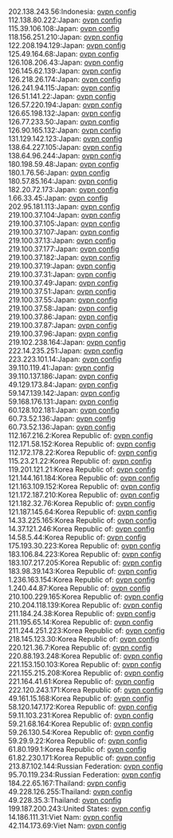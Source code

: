 202.138.243.56:Indonesia: [ovpn config](vpn/202_138_243_56.ovpn)  
112.138.80.222:Japan: [ovpn config](vpn/112_138_80_222.ovpn)  
115.39.106.108:Japan: [ovpn config](vpn/115_39_106_108.ovpn)  
118.156.251.210:Japan: [ovpn config](vpn/118_156_251_210.ovpn)  
122.208.194.129:Japan: [ovpn config](vpn/122_208_194_129.ovpn)  
125.49.164.68:Japan: [ovpn config](vpn/125_49_164_68.ovpn)  
126.108.206.43:Japan: [ovpn config](vpn/126_108_206_43.ovpn)  
126.145.62.139:Japan: [ovpn config](vpn/126_145_62_139.ovpn)  
126.218.26.174:Japan: [ovpn config](vpn/126_218_26_174.ovpn)  
126.241.94.115:Japan: [ovpn config](vpn/126_241_94_115.ovpn)  
126.51.141.22:Japan: [ovpn config](vpn/126_51_141_22.ovpn)  
126.57.220.194:Japan: [ovpn config](vpn/126_57_220_194.ovpn)  
126.65.198.132:Japan: [ovpn config](vpn/126_65_198_132.ovpn)  
126.77.233.50:Japan: [ovpn config](vpn/126_77_233_50.ovpn)  
126.90.165.132:Japan: [ovpn config](vpn/126_90_165_132.ovpn)  
131.129.142.123:Japan: [ovpn config](vpn/131_129_142_123.ovpn)  
138.64.227.105:Japan: [ovpn config](vpn/138_64_227_105.ovpn)  
138.64.96.244:Japan: [ovpn config](vpn/138_64_96_244.ovpn)  
180.198.59.48:Japan: [ovpn config](vpn/180_198_59_48.ovpn)  
180.1.76.56:Japan: [ovpn config](vpn/180_1_76_56.ovpn)  
180.57.85.164:Japan: [ovpn config](vpn/180_57_85_164.ovpn)  
182.20.72.173:Japan: [ovpn config](vpn/182_20_72_173.ovpn)  
1.66.33.45:Japan: [ovpn config](vpn/1_66_33_45.ovpn)  
202.95.181.113:Japan: [ovpn config](vpn/202_95_181_113.ovpn)  
219.100.37.104:Japan: [ovpn config](vpn/219_100_37_104.ovpn)  
219.100.37.105:Japan: [ovpn config](vpn/219_100_37_105.ovpn)  
219.100.37.107:Japan: [ovpn config](vpn/219_100_37_107.ovpn)  
219.100.37.13:Japan: [ovpn config](vpn/219_100_37_13.ovpn)  
219.100.37.177:Japan: [ovpn config](vpn/219_100_37_177.ovpn)  
219.100.37.182:Japan: [ovpn config](vpn/219_100_37_182.ovpn)  
219.100.37.19:Japan: [ovpn config](vpn/219_100_37_19.ovpn)  
219.100.37.31:Japan: [ovpn config](vpn/219_100_37_31.ovpn)  
219.100.37.49:Japan: [ovpn config](vpn/219_100_37_49.ovpn)  
219.100.37.51:Japan: [ovpn config](vpn/219_100_37_51.ovpn)  
219.100.37.55:Japan: [ovpn config](vpn/219_100_37_55.ovpn)  
219.100.37.58:Japan: [ovpn config](vpn/219_100_37_58.ovpn)  
219.100.37.86:Japan: [ovpn config](vpn/219_100_37_86.ovpn)  
219.100.37.87:Japan: [ovpn config](vpn/219_100_37_87.ovpn)  
219.100.37.96:Japan: [ovpn config](vpn/219_100_37_96.ovpn)  
219.102.238.164:Japan: [ovpn config](vpn/219_102_238_164.ovpn)  
222.14.235.251:Japan: [ovpn config](vpn/222_14_235_251.ovpn)  
223.223.101.14:Japan: [ovpn config](vpn/223_223_101_14.ovpn)  
39.110.119.41:Japan: [ovpn config](vpn/39_110_119_41.ovpn)  
39.110.137.186:Japan: [ovpn config](vpn/39_110_137_186.ovpn)  
49.129.173.84:Japan: [ovpn config](vpn/49_129_173_84.ovpn)  
59.147.139.142:Japan: [ovpn config](vpn/59_147_139_142.ovpn)  
59.168.176.131:Japan: [ovpn config](vpn/59_168_176_131.ovpn)  
60.128.102.181:Japan: [ovpn config](vpn/60_128_102_181.ovpn)  
60.73.52.136:Japan: [ovpn config](vpn/60_73_52_136.ovpn)  
60.73.52.136:Japan: [ovpn config](vpn/60_73_52_136.ovpn)  
112.167.216.2:Korea Republic of: [ovpn config](vpn/112_167_216_2.ovpn)  
112.171.58.152:Korea Republic of: [ovpn config](vpn/112_171_58_152.ovpn)  
112.172.178.22:Korea Republic of: [ovpn config](vpn/112_172_178_22.ovpn)  
115.23.21.22:Korea Republic of: [ovpn config](vpn/115_23_21_22.ovpn)  
119.201.121.21:Korea Republic of: [ovpn config](vpn/119_201_121_21.ovpn)  
121.144.161.184:Korea Republic of: [ovpn config](vpn/121_144_161_184.ovpn)  
121.163.109.152:Korea Republic of: [ovpn config](vpn/121_163_109_152.ovpn)  
121.172.187.210:Korea Republic of: [ovpn config](vpn/121_172_187_210.ovpn)  
121.182.32.76:Korea Republic of: [ovpn config](vpn/121_182_32_76.ovpn)  
121.187.145.64:Korea Republic of: [ovpn config](vpn/121_187_145_64.ovpn)  
14.33.225.165:Korea Republic of: [ovpn config](vpn/14_33_225_165.ovpn)  
14.37.121.246:Korea Republic of: [ovpn config](vpn/14_37_121_246.ovpn)  
14.58.5.44:Korea Republic of: [ovpn config](vpn/14_58_5_44.ovpn)  
175.193.30.223:Korea Republic of: [ovpn config](vpn/175_193_30_223.ovpn)  
183.106.84.223:Korea Republic of: [ovpn config](vpn/183_106_84_223.ovpn)  
183.107.217.205:Korea Republic of: [ovpn config](vpn/183_107_217_205.ovpn)  
183.98.39.143:Korea Republic of: [ovpn config](vpn/183_98_39_143.ovpn)  
1.236.163.154:Korea Republic of: [ovpn config](vpn/1_236_163_154.ovpn)  
1.240.44.87:Korea Republic of: [ovpn config](vpn/1_240_44_87.ovpn)  
210.100.229.165:Korea Republic of: [ovpn config](vpn/210_100_229_165.ovpn)  
210.204.118.139:Korea Republic of: [ovpn config](vpn/210_204_118_139.ovpn)  
211.184.24.38:Korea Republic of: [ovpn config](vpn/211_184_24_38.ovpn)  
211.195.65.14:Korea Republic of: [ovpn config](vpn/211_195_65_14.ovpn)  
211.244.251.223:Korea Republic of: [ovpn config](vpn/211_244_251_223.ovpn)  
218.145.123.30:Korea Republic of: [ovpn config](vpn/218_145_123_30.ovpn)  
220.121.36.7:Korea Republic of: [ovpn config](vpn/220_121_36_7.ovpn)  
220.88.193.248:Korea Republic of: [ovpn config](vpn/220_88_193_248.ovpn)  
221.153.150.103:Korea Republic of: [ovpn config](vpn/221_153_150_103.ovpn)  
221.155.215.208:Korea Republic of: [ovpn config](vpn/221_155_215_208.ovpn)  
221.164.41.61:Korea Republic of: [ovpn config](vpn/221_164_41_61.ovpn)  
222.120.243.171:Korea Republic of: [ovpn config](vpn/222_120_243_171.ovpn)  
49.161.15.168:Korea Republic of: [ovpn config](vpn/49_161_15_168.ovpn)  
58.120.147.172:Korea Republic of: [ovpn config](vpn/58_120_147_172.ovpn)  
59.11.103.231:Korea Republic of: [ovpn config](vpn/59_11_103_231.ovpn)  
59.21.68.164:Korea Republic of: [ovpn config](vpn/59_21_68_164.ovpn)  
59.26.130.54:Korea Republic of: [ovpn config](vpn/59_26_130_54.ovpn)  
59.29.9.22:Korea Republic of: [ovpn config](vpn/59_29_9_22.ovpn)  
61.80.199.1:Korea Republic of: [ovpn config](vpn/61_80_199_1.ovpn)  
61.82.230.171:Korea Republic of: [ovpn config](vpn/61_82_230_171.ovpn)  
213.87.102.144:Russian Federation: [ovpn config](vpn/213_87_102_144.ovpn)  
95.70.119.234:Russian Federation: [ovpn config](vpn/95_70_119_234.ovpn)  
184.22.65.167:Thailand: [ovpn config](vpn/184_22_65_167.ovpn)  
49.228.126.255:Thailand: [ovpn config](vpn/49_228_126_255.ovpn)  
49.228.35.3:Thailand: [ovpn config](vpn/49_228_35_3.ovpn)  
199.187.200.243:United States: [ovpn config](vpn/199_187_200_243.ovpn)  
14.186.111.31:Viet Nam: [ovpn config](vpn/14_186_111_31.ovpn)  
42.114.173.69:Viet Nam: [ovpn config](vpn/42_114_173_69.ovpn)  
